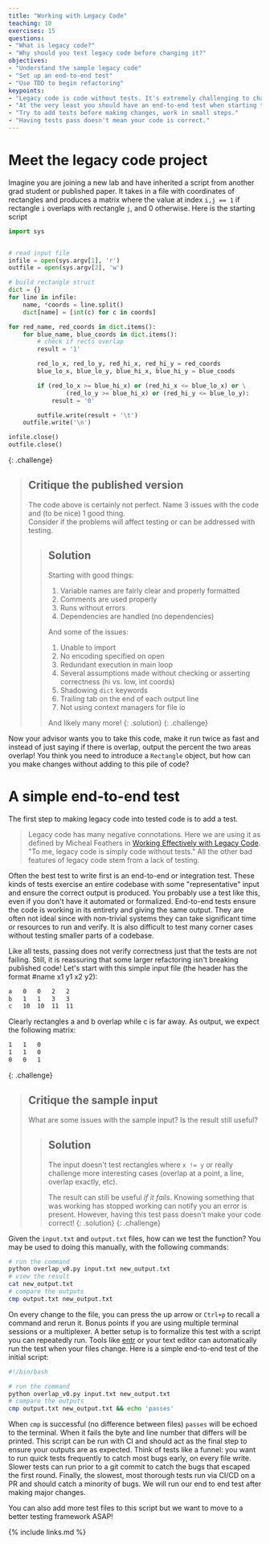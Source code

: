 ```yaml
---
title: "Working with Legacy Code"
teaching: 10
exercises: 15
questions:
- "What is legacy code?"
- "Why should you test legacy code before changing it?"
objectives:
- "Understand the sample legacy code"
- "Set up an end-to-end test"
- "Use TDD to begin refactoring"
keypoints:
- "Legacy code is code without tests. It's extremely challenging to change code that doesn't have tests."
- "At the very least you should have an end-to-end test when starting to change code."
- "Try to add tests before making changes, work in small steps."
- "Having tests pass doesn't mean your code is correct."
---
```

# Meet the legacy code project

Imagine you are joining a new lab and have inherited a script from
another grad student or published paper.  It takes in a file with coordinates
of rectangles and produces a matrix where the value at index `i,j == 1` if rectangle
`i` overlaps with rectangle `j`, and 0 otherwise.  Here is the starting script

```python
import sys


# read input file
infile = open(sys.argv[1], 'r')
outfile = open(sys.argv[2], 'w')

# build rectangle struct
dict = {}
for line in infile:
    name, *coords = line.split()
    dict[name] = [int(c) for c in coords]

for red_name, red_coords in dict.items():
    for blue_name, blue_coords in dict.items():
        # check if rects overlap
        result = '1'

        red_lo_x, red_lo_y, red_hi_x, red_hi_y = red_coords
        blue_lo_x, blue_lo_y, blue_hi_x, blue_hi_y = blue_coods

        if (red_lo_x >= blue_hi_x) or (red_hi_x <= blue_lo_x) or \
                (red_lo_y >= blue_hi_x) or (red_hi_y <= blue_lo_y):
            result = '0'

        outfile.write(result + '\t')
    outfile.write('\n')

infile.close()
outfile.close()
```

{: .challenge}
> ## Critique the published version
>
> The code above is certainly not perfect.  Name 3 issues with the code and (to
> be nice) 1 good thing.  
> Consider if the problems will affect testing or can
> be addressed with testing.
>>
> > ## Solution
> > Starting with good things:
> > 1. Variable names are fairly clear and properly formatted
> > 2. Comments are used properly
> > 3. Runs without errors
> > 4. Dependencies are handled (no dependencies)
> >
> > And some of the issues:
> > 1. Unable to import
> > 2. No encoding specified on open
> > 3. Redundant execution in main loop
> > 4. Several assumptions made without checking or asserting correctness (hi vs. low, int coords)
> > 5. Shadowing `dict` keywords
> > 6. Trailing tab on the end of each output line
> > 7. Not using context managers for file io
> >
> > And likely many more!
> {: .solution}
{: .challenge}

Now your advisor wants you to take this code, make it run twice as fast and
instead of just saying if there is overlap, output the percent the two areas
overlap!  You think you need to introduce a `Rectangle` object, but how can you
make changes without adding to this pile of code?

# A simple end-to-end test

The first step to making legacy code into tested code is to add a test.

> Legacy code has many negative connotations.  Here we are using it as defined
> by Micheal Feathers in [Working Effectively with Legacy Code](https://learning.oreilly.com/library/view/working-effectively-with/0131177052/).
> "To me, legacy code is simply code without tests."  All the other bad features
> of legacy code stem from a lack of testing.

Often the best test to write first is an end-to-end or integration test.  These
kinds of tests exercise an entire codebase with some "representative" input and
ensure the correct output is produced.  You probably use a test like this, even
if you don't have it automated or formalized.  End-to-end tests ensure the code
is working in its entirety and giving the same output.  They are often not
ideal since with non-trivial systems they can take significant time or
resources to run and verify.  It is also difficult to test many corner
cases without testing smaller parts of a codebase.

Like all tests, passing does not verify correctness just that the tests are not
failing.  Still, it is reassuring that some larger refactoring isn't breaking
published code!  Let's start with this simple input file (the header has the format #name	x1	y1	x2	y2):
```input.txt
a	0	0	2	2
b	1	1	3	3
c	10	10	11	11
```
Clearly rectangles a and b overlap while c is far away.  As output, we expect
the following matrix:
```output.txt
1	1	0	
1	1	0	
0	0	1	
```

{: .challenge}
> ## Critique the sample input
>
> What are some issues with the sample input?  Is the result still useful?
>>
> > ## Solution
> > The input doesn't test rectangles where `x != y` or really challenge more
> > interesting cases (overlap at a point, a line, overlap exactly, etc).
> > 
> > The result can still be useful *if it fails*.  Knowing something that was
> > working has stopped working can notify you an error is present.  However,
> > having this test pass doesn't make your code correct!
> {: .solution}
{: .challenge}

Given the `input.txt` and `output.txt` files, how can we test the function?
You may be used to doing this manually, with the following commands:
```bash
# run the command
python overlap_v0.py input.txt new_output.txt
# view the result
cat new_output.txt
# compare the outputs
cmp output.txt new_output.txt
```

On every change to the file, you can press the up arrow or `Ctrl+p` to recall
a command and rerun it.  Bonus points if you are using multiple terminal sessions
or a multiplexer.  A better setup is to formalize this test with a script you
can repeatedly run.  Tools like [entr](https://github.com/eradman/entr) or your
text editor can automatically run the test when your files change.  Here is a
simple end-to-end test of the initial script:
```bash
#!/bin/bash

# run the command
python overlap_v0.py input.txt new_output.txt
# compare the outputs
cmp output.txt new_output.txt && echo 'passes'
```
When `cmp` is successful (no difference between files) `passes` will be echoed to
the terminal.  When it fails the byte and line number that differs will be
printed.  This script can be run with CI and should act as the final step to
ensure your outputs are as expected.  Think of tests like a funnel: you want to
run quick tests frequently to catch most bugs early, on every file write. Slower
tests can run prior to a git commit to catch the bugs that escaped the first round.
Finally, the slowest, most thorough tests run via CI/CD on a PR and should
catch a minority of bugs.  We will run our end to end test after making major changes.

You can also add more test files to this script but we want to move to a better
testing framework ASAP!

{% include links.md %}

